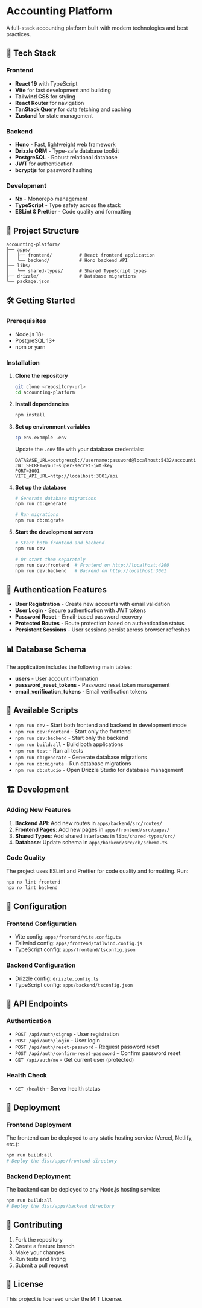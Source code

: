 # Accounting Platform

A full-stack accounting platform built with modern technologies and best practices.

## 🚀 Tech Stack

### Frontend
- **React 19** with TypeScript
- **Vite** for fast development and building
- **Tailwind CSS** for styling
- **React Router** for navigation
- **TanStack Query** for data fetching and caching
- **Zustand** for state management

### Backend
- **Hono** - Fast, lightweight web framework
- **Drizzle ORM** - Type-safe database toolkit
- **PostgreSQL** - Robust relational database
- **JWT** for authentication
- **bcryptjs** for password hashing

### Development
- **Nx** - Monorepo management
- **TypeScript** - Type safety across the stack
- **ESLint & Prettier** - Code quality and formatting

## 📁 Project Structure

```
accounting-platform/
├── apps/
│   ├── frontend/          # React frontend application
│   └── backend/           # Hono backend API
├── libs/
│   └── shared-types/      # Shared TypeScript types
├── drizzle/               # Database migrations
└── package.json
```

## 🛠️ Getting Started

### Prerequisites

- Node.js 18+ 
- PostgreSQL 13+
- npm or yarn

### Installation

1. **Clone the repository**
   ```bash
   git clone <repository-url>
   cd accounting-platform
   ```

2. **Install dependencies**
   ```bash
   npm install
   ```

3. **Set up environment variables**
   ```bash
   cp env.example .env
   ```
   
   Update the `.env` file with your database credentials:
   ```env
   DATABASE_URL=postgresql://username:password@localhost:5432/accounting_platform
   JWT_SECRET=your-super-secret-jwt-key
   PORT=3001
   VITE_API_URL=http://localhost:3001/api
   ```

4. **Set up the database**
   ```bash
   # Generate database migrations
   npm run db:generate
   
   # Run migrations
   npm run db:migrate
   ```

5. **Start the development servers**
   ```bash
   # Start both frontend and backend
   npm run dev
   
   # Or start them separately
   npm run dev:frontend  # Frontend on http://localhost:4200
   npm run dev:backend   # Backend on http://localhost:3001
   ```

## 🔐 Authentication Features

- **User Registration** - Create new accounts with email validation
- **User Login** - Secure authentication with JWT tokens
- **Password Reset** - Email-based password recovery
- **Protected Routes** - Route protection based on authentication status
- **Persistent Sessions** - User sessions persist across browser refreshes

## 📊 Database Schema

The application includes the following main tables:

- **users** - User account information
- **password_reset_tokens** - Password reset token management
- **email_verification_tokens** - Email verification tokens

## 🚀 Available Scripts

- `npm run dev` - Start both frontend and backend in development mode
- `npm run dev:frontend` - Start only the frontend
- `npm run dev:backend` - Start only the backend
- `npm run build:all` - Build both applications
- `npm run test` - Run all tests
- `npm run db:generate` - Generate database migrations
- `npm run db:migrate` - Run database migrations
- `npm run db:studio` - Open Drizzle Studio for database management

## 🏗️ Development

### Adding New Features

1. **Backend API**: Add new routes in `apps/backend/src/routes/`
2. **Frontend Pages**: Add new pages in `apps/frontend/src/pages/`
3. **Shared Types**: Add shared interfaces in `libs/shared-types/src/`
4. **Database**: Update schema in `apps/backend/src/db/schema.ts`

### Code Quality

The project uses ESLint and Prettier for code quality and formatting. Run:

```bash
npx nx lint frontend
npx nx lint backend
```

## 🔧 Configuration

### Frontend Configuration
- Vite config: `apps/frontend/vite.config.ts`
- Tailwind config: `apps/frontend/tailwind.config.js`
- TypeScript config: `apps/frontend/tsconfig.json`

### Backend Configuration
- Drizzle config: `drizzle.config.ts`
- TypeScript config: `apps/backend/tsconfig.json`

## 📝 API Endpoints

### Authentication
- `POST /api/auth/signup` - User registration
- `POST /api/auth/login` - User login
- `POST /api/auth/reset-password` - Request password reset
- `POST /api/auth/confirm-reset-password` - Confirm password reset
- `GET /api/auth/me` - Get current user (protected)

### Health Check
- `GET /health` - Server health status

## 🚀 Deployment

### Frontend Deployment
The frontend can be deployed to any static hosting service (Vercel, Netlify, etc.):

```bash
npm run build:all
# Deploy the dist/apps/frontend directory
```

### Backend Deployment
The backend can be deployed to any Node.js hosting service:

```bash
npm run build:all
# Deploy the dist/apps/backend directory
```

## 🤝 Contributing

1. Fork the repository
2. Create a feature branch
3. Make your changes
4. Run tests and linting
5. Submit a pull request

## 📄 License

This project is licensed under the MIT License.